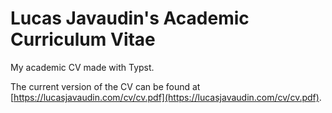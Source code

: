# Lucas Javaudin's Academic Curriculum Vitae

My academic CV made with Typst.

The current version of the CV can be found at [https://lucasjavaudin.com/cv/cv.pdf](https://lucasjavaudin.com/cv/cv.pdf).
